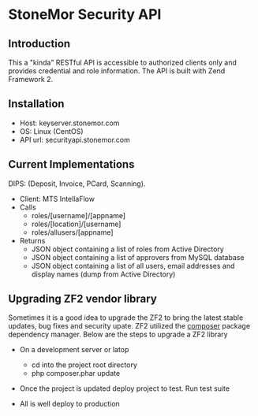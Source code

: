StoneMor Security API
=======================

Introduction
------------
This a "kinda" RESTful API is accessible to authorized clients only and provides
credential and role information. The API is built with Zend
Framework 2.  

Installation
------------
 - Host:    keyserver.stonemor.com
 - OS:      Linux (CentOS)
 - API url: securityapi.stonemor.com

Current Implementations
-----------------------
DIPS: (Deposit, Invoice, PCard, Scanning).

 - Client: MTS IntellaFlow
 - Calls
    - roles/[username]/[appname]
    - roles/[location]/[username]
    - roles/allusers/[appname]
 - Returns
    - JSON object containing a list of roles from Active Directory
    - JSON object containing a list of approvers from MySQL database
    - JSON object containing a list of all users, email addresses and
      display names (dump from Active Directory)

Upgrading ZF2 vendor library
----------------------------
Sometimes it is a good idea to upgrade the ZF2 to bring the latest
stable updates, bug fixes and security upate.  ZF2 utilized the [composer](http://getcomposer.org)
package dependency manager.  Below are the steps to upgrade a ZF2
library

 - On a development server or latop
   - cd into the project root directory
   - php composer.phar update
 
 - Once the project is updated deploy project to test.  Run test suite
 - All is well deploy to production

